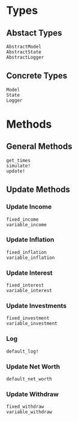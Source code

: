 # Types 

## Abstact Types

```@docs 
AbstractModel
AbstractState
AbstractLogger
```

## Concrete Types

```@docs 
Model
State
Logger
```

# Methods 

## General Methods

```@docs
get_times
simulate!
update!
```

## Update Methods

### Update Income

```@docs
fixed_income
variable_income
```

### Update Inflation

```@docs
fixed_inflation
variable_inflation
```

### Update Interest

```@docs
fixed_interest
variable_interest
```

### Update Investments 

```@docs 
fixed_investment
variable_investment
```

### Log

```@docs
default_log!
```

### Update Net Worth

```@docs
default_net_worth
```
### Update Withdraw

```@docs 
fixed_withdraw
variable_withdraw
```
